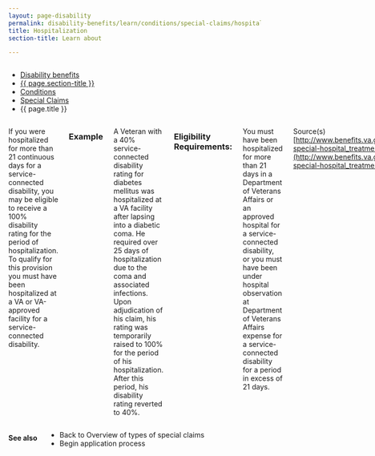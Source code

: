 ```yaml
---
layout: page-disability
permalink: disability-benefits/learn/conditions/special-claims/hospitalization/index.html
title: Hospitalization
section-title: Learn about

---
```


<div class="splash" markdown="0">
<div class="row" markdown="0">
<div class="small-12 columns" markdown="0">

<ul class="breadcrumbs" role="menubar" aria-label="Primary">
<li class="parent"><a href="{{ site.url }}/disability-benefits/">Disability benefits</a></li>
<li class="parent"><a href="{{ site.url }}/disability-benefits/learn/">{{ page.section-title }}</a></li>
<li class="parent"><a href="{{ site.url }}/disability-benefits/learn/conditions/">Conditions</a></li>
<li class="parent"><a href="{{ site.url }}/disability-benefits/learn/conditions/special-claims/">Special Claims</a></li>
<li class="active">{{ page.title }}</li>
</ul>

</div>
</div>
</div>

<div class="main" role="main" markdown="0">
<div class="section one" markdown="0">
<div class="primary" markdown="0">
<div class="row" markdown="0">
<div class="small-12 columns" markdown="1">

If you were hospitalized for more than 21 continuous days for a service-connected disability, you may be eligible to receive a 100% disability rating for the period of hospitalization. To qualify for this provision you must have been hospitalized at a VA or VA-approved facility for a service-connected disability.  

### Example

A Veteran with a 40% service-connected disability rating for diabetes mellitus was hospitalized at a VA facility after lapsing into a diabetic coma. He required over 25 days of hospitalization due to the coma and associated infections. Upon adjudication of his claim, his rating was temporarily raised to 100% for the period of his hospitalization. After this period, his disability rating reverted to 40%.

### Eligibility Requirements:

You must have been hospitalized for more than 21 days in a Department of Veterans Affairs or an approved hospital for a service-connected disability, or you must have been under hospital observation at Department of Veterans Affairs expense for a service-connected disability for a period in excess of 21 days.

Source(s)
[http://www.benefits.va.gov/COMPENSATION/claims-special-hospital_treatment.asp](http://www.benefits.va.gov/COMPENSATION/claims-special-hospital_treatment.asp)

</div>
</div>
</div>
</div>

<div class="section secondary" markdown="0">
<div class="row" markdown="0">
<div class="small-12 columns" markdown="1">

#### See also

- Back to Overview of types of special claims
- Begin application process


</div>
</div>
</div>

</div>
